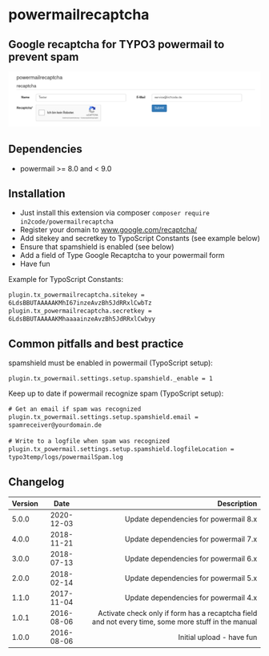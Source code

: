 # powermailrecaptcha

## Google recaptcha for TYPO3 powermail to prevent spam

![Example form with a google recaptcha](Documentation/Images/frontend.png "Example form with a google recaptcha")


## Dependencies

* powermail >= 8.0 and < 9.0


## Installation

- Just install this extension via composer `composer require in2code/powermailrecaptcha`
- Register your domain to www.google.com/recaptcha/
- Add sitekey and secretkey to TypoScript Constants (see example below)
- Ensure that spamshield is enabled (see below)
- Add a field of Type Google Recaptcha to your powermail form
- Have fun

Example for TypoScript Constants:

```
plugin.tx_powermailrecaptcha.sitekey = 6LdsBBUTAAAAAKMhI67inzeAvzBh5JdRRxlCwbTz
plugin.tx_powermailrecaptcha.secretkey = 6LdsBBUTAAAAAKMhaaaainzeAvzBh5JdRRxlCwbyy
```

## Common pitfalls and best practice

spamshield must be enabled in powermail (TypoScript setup):

```
plugin.tx_powermail.settings.setup.spamshield._enable = 1
```

Keep up to date if powermail recognize spam (TypoScript setup):

```
# Get an email if spam was recognized
plugin.tx_powermail.settings.setup.spamshield.email = spamreceiver@yourdomain.de

# Write to a logfile when spam was recognized
plugin.tx_powermail.settings.setup.spamshield.logfileLocation = typo3temp/logs/powermailSpam.log
```


## Changelog

| Version    | Date       | Description                                                                                                  |
| ---------- |:----------:| ------------------------------------------------------------------------------------------------------------:|
| 5.0.0      | 2020-12-03 | Update dependencies for powermail 8.x                                                                        |
| 4.0.0      | 2018-11-21 | Update dependencies for powermail 7.x                                                                        |
| 3.0.0      | 2018-07-13 | Update dependencies for powermail 6.x                                                                        |
| 2.0.0      | 2018-02-14 | Update dependencies for powermail 5.x                                                                        |
| 1.1.0      | 2017-11-04 | Update dependencies for powermail 4.x                                                                        |
| 1.0.1      | 2016-08-06 | Activate check only if form has a recaptcha field and not every time, some more stuff in the manual          |
| 1.0.0      | 2016-08-06 | Initial upload - have fun                                                                                    |
